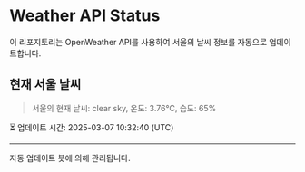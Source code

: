 
# Weather API Status

이 리포지토리는 OpenWeather API를 사용하여 서울의 날씨 정보를 자동으로 업데이트합니다.

## 현재 서울 날씨
> 서울의 현재 날씨: clear sky, 온도: 3.76°C, 습도: 65%

⏳ 업데이트 시간: 2025-03-07 10:32:40 (UTC)

---
자동 업데이트 봇에 의해 관리됩니다.
